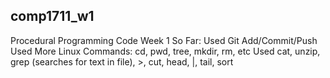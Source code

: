 ## comp1711_w1
Procedural Programming Code Week 1
So Far:
   Used Git Add/Commit/Push
   Used More Linux Commands: cd, pwd, tree, mkdir, rm, etc
   Used cat, unzip, grep (searches for text in file), >, cut, head, |, tail, sort

